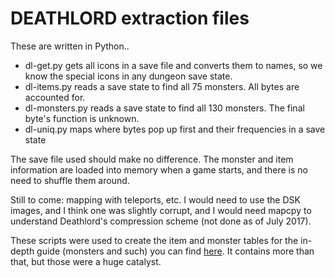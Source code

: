 # DEATHLORD extraction files



These are written in Python..

* dl-get.py gets all icons in a save file and converts them to names, so we know the special icons in any dungeon save state.
* dl-items.py reads a save state to find all 75 monsters. All bytes are accounted for.
* dl-monsters.py reads a save state to find all 130 monsters. The final byte's function is unknown.
* dl-uniq.py maps where bytes pop up first and their frequencies in a save state

The save file used should make no difference. The monster and item information are loaded into memory when a game starts, and there is no need to shuffle them around.

Still to come: mapping with teleports, etc. I would need to use the DSK images, and I think one was slightly corrupt, and I would need mapcpy to understand Deathlord's compression scheme (not done as of July 2017).

These scripts were used to create the item and monster tables for the in-depth guide (monsters and such) you can find [here](https://www.gamefaqs.com/appleii/574838-deathlord/faqs). It contains more than that, but those were a huge catalyst.